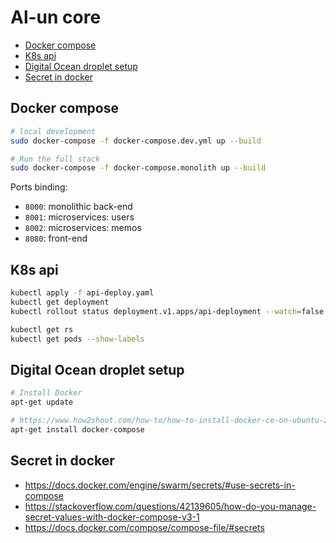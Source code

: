 # Al-un core <!-- omit in toc -->

- [Docker compose](#docker-compose)
- [K8s api](#k8s-api)
- [Digital Ocean droplet setup](#digital-ocean-droplet-setup)
- [Secret in docker](#secret-in-docker)

## Docker compose

```sh
# local development
sudo docker-compose -f docker-compose.dev.yml up --build

# Run the full stack
sudo docker-compose -f docker-compose.monolith up --build
```

Ports binding:

- `8000`: monolithic back-end
- `8001`: microservices: users
- `8002`: microservices: memos
- `8080`: front-end

## K8s api

```sh
kubectl apply -f api-deploy.yaml
kubectl get deployment
kubectl rollout status deployment.v1.apps/api-deployment --watch=false

kubectl get rs
kubectl get pods --show-labels
```

## Digital Ocean droplet setup

```sh
# Install Docker
apt-get update

# https://www.how2shout.com/how-to/how-to-install-docker-ce-on-ubuntu-20-04-lts-focal-fossa.html
apt-get install docker-compose
```

## Secret in docker

- https://docs.docker.com/engine/swarm/secrets/#use-secrets-in-compose
- https://stackoverflow.com/questions/42139605/how-do-you-manage-secret-values-with-docker-compose-v3-1
- https://docs.docker.com/compose/compose-file/#secrets
